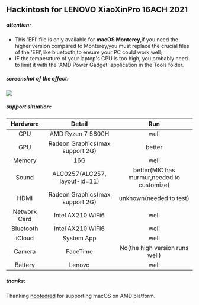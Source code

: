 ## Hackintosh for LENOVO XiaoXinPro 16ACH 2021

##### **attention:**

- This 'EFI' file is only available for **macOS Monterey**,if you need the higher version compared  to Monterey,you must replace the crucial files of the 'EFI',like bluetooth,to ensure your PC could work well;
- IF the temperature of  your laptop's CPU is too high, you probably need to limit it with the 'AMD Power Gadget' application in the Tools folder.

##### screenshot of the effect:

![](effcet.png)

##### support situation:

|   Hardware   |             Detail              |                    Run                     |
| :----------: | :-----------------------------: | :----------------------------------------: |
|     CPU      |        AMD Ryzen 7 5800H        |                    well                    |
|     GPU      | Radeon Graphics(max support 2G) |                   better                   |
|    Memory    |               16G               |                    well                    |
|    Sound     |  ALC0257(ALC257, layout-id=11)  | better(MIC has murmur,needed to customize) |
|     HDMI     | Radeon Graphics(max support 2G) |          unknown(needed to test)           |
| Network Card |        Intel AX210 WiFi6        |                    well                    |
|  Bluetooth   |        Intel AX210 WiFi6        |                    well                    |
|    iCloud    |           System App            |                    well                    |
|    Camera    |            FaceTime             |       No(the high version runs well)       |
|   Battery    |             Lenovo              |                    well                    |

##### thanks:

Thanking [nootedred](https://github.com/ChefKissInc/NootedRed) for supporting macOS on AMD platform.
